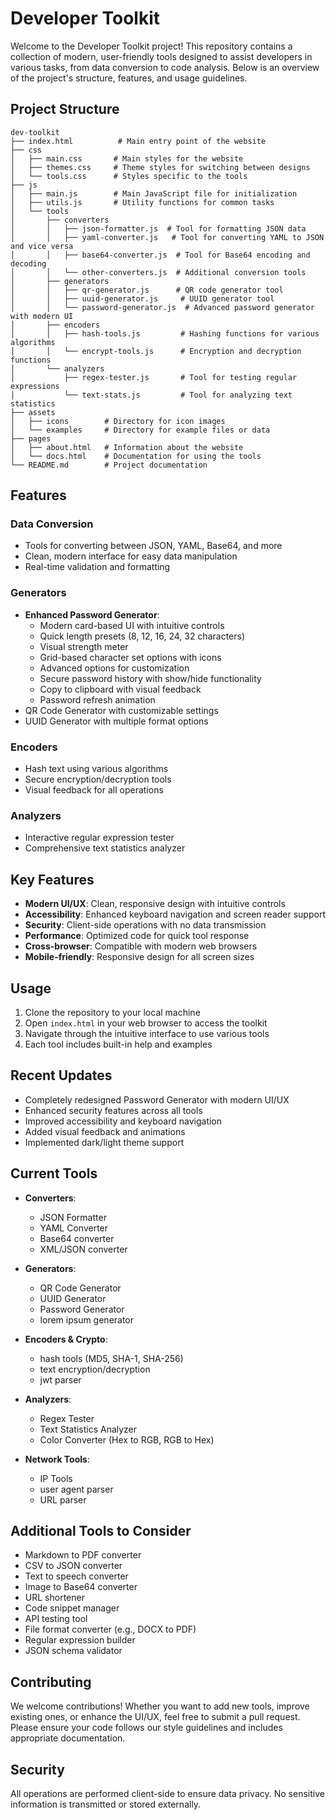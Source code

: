 # Developer Toolkit

Welcome to the Developer Toolkit project! This repository contains a collection of modern, user-friendly tools designed to assist developers in various tasks, from data conversion to code analysis. Below is an overview of the project's structure, features, and usage guidelines.

## Project Structure

```
dev-toolkit
├── index.html          # Main entry point of the website
├── css
│   ├── main.css       # Main styles for the website
│   ├── themes.css     # Theme styles for switching between designs
│   └── tools.css      # Styles specific to the tools
├── js
│   ├── main.js        # Main JavaScript file for initialization
│   ├── utils.js       # Utility functions for common tasks
│   └── tools
│       ├── converters
│       │   ├── json-formatter.js  # Tool for formatting JSON data
│       │   ├── yaml-converter.js   # Tool for converting YAML to JSON and vice versa
│       │   ├── base64-converter.js  # Tool for Base64 encoding and decoding
│       │   └── other-converters.js  # Additional conversion tools
│       ├── generators
│       │   ├── qr-generator.js      # QR code generator tool
│       │   ├── uuid-generator.js     # UUID generator tool
│       │   └── password-generator.js  # Advanced password generator with modern UI
│       ├── encoders
│       │   ├── hash-tools.js         # Hashing functions for various algorithms
│       │   └── encrypt-tools.js      # Encryption and decryption functions
│       └── analyzers
│           ├── regex-tester.js       # Tool for testing regular expressions
│           └── text-stats.js         # Tool for analyzing text statistics
├── assets
│   ├── icons        # Directory for icon images
│   └── examples     # Directory for example files or data
├── pages
│   ├── about.html   # Information about the website
│   └── docs.html    # Documentation for using the tools
└── README.md        # Project documentation
```

## Features

### Data Conversion
- Tools for converting between JSON, YAML, Base64, and more
- Clean, modern interface for easy data manipulation
- Real-time validation and formatting


### Generators
- **Enhanced Password Generator**:
  - Modern card-based UI with intuitive controls
  - Quick length presets (8, 12, 16, 24, 32 characters)
  - Visual strength meter
  - Grid-based character set options with icons
  - Advanced options for customization
  - Secure password history with show/hide functionality
  - Copy to clipboard with visual feedback
  - Password refresh animation
- QR Code Generator with customizable settings
- UUID Generator with multiple format options

### Encoders
- Hash text using various algorithms
- Secure encryption/decryption tools
- Visual feedback for all operations

### Analyzers
- Interactive regular expression tester
- Comprehensive text statistics analyzer

## Key Features

- **Modern UI/UX**: Clean, responsive design with intuitive controls
- **Accessibility**: Enhanced keyboard navigation and screen reader support
- **Security**: Client-side operations with no data transmission
- **Performance**: Optimized code for quick tool response
- **Cross-browser**: Compatible with modern web browsers
- **Mobile-friendly**: Responsive design for all screen sizes

## Usage

1. Clone the repository to your local machine
2. Open `index.html` in your web browser to access the toolkit
3. Navigate through the intuitive interface to use various tools
4. Each tool includes built-in help and examples

## Recent Updates

- Completely redesigned Password Generator with modern UI/UX
- Enhanced security features across all tools
- Improved accessibility and keyboard navigation
- Added visual feedback and animations
- Implemented dark/light theme support

## Current Tools
- **Converters**:
  - JSON Formatter
  - YAML Converter
  - Base64 converter
  - XML/JSON converter

- **Generators**:
  - QR Code Generator
  - UUID Generator
  - Password Generator
  - lorem ipsum generator

- **Encoders & Crypto**:
    - hash tools (MD5, SHA-1, SHA-256)
    - text encryption/decryption
    - jwt parser

- **Analyzers**:
    - Regex Tester
    - Text Statistics Analyzer
    - Color Converter (Hex to RGB, RGB to Hex)

- **Network Tools**:
    - IP Tools
    - user agent parser
    - URL parser



## Additional Tools to Consider

- Markdown to PDF converter
- CSV to JSON converter
- Text to speech converter
- Image to Base64 converter
- URL shortener
- Code snippet manager
- API testing tool
- File format converter (e.g., DOCX to PDF)
- Regular expression builder
- JSON schema validator

## Contributing

We welcome contributions! Whether you want to add new tools, improve existing ones, or enhance the UI/UX, feel free to submit a pull request. Please ensure your code follows our style guidelines and includes appropriate documentation.

## Security

All operations are performed client-side to ensure data privacy. No sensitive information is transmitted or stored externally.